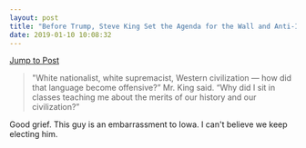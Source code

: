 ```yaml
---
layout: post
title: "Before Trump, Steve King Set the Agenda for the Wall and Anti-Immigrant Politics - The New York Times"
date: 2019-01-10 10:08:32
---
```

[Jump to Post](https://www.nytimes.com/2019/01/10/us/politics/steve-king-trump-immigration-wall.html)

> "White nationalist, white supremacist, Western civilization — how did that language become offensive?” Mr. King said. “Why did I sit in classes teaching me about the merits of our history and our civilization?”

Good grief. This guy is an embarrassment to Iowa. I can't believe we keep electing him. 
